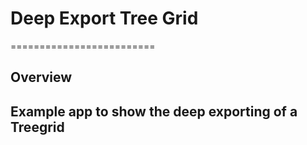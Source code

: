 # Deep Export Tree Grid
=========================

## Overview

## Example app to show the deep exporting of a Treegrid

